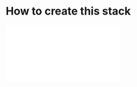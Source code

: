 # How to create this stack

![Build Webserver Scheculer AMI](/packer/airflow_websched_python3/README.md)